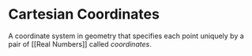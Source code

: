 # Cartesian Coordinates

A coordinate system in geometry that specifies each point uniquely by a pair of [[Real Numbers]] called _coordinates_.
